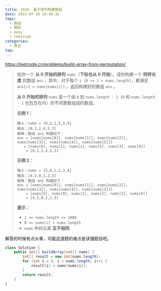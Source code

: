 ```yaml
---
title: 1920. 基于排列构建数组
date: 2023-07-10 16:49:32
tags:
  - 数组
  - 模拟
  - easy
  - leetcode
categories:
  - 算法
top:
---
```


https://leetcode.cn/problems/build-array-from-permutation/

<!-- more -->

> 给你一个 **从 0 开始的排列** `nums`（**下标也从 0 开始**）。请你构建一个 **同样长度** 的数组 `ans` ，其中，对于每个 `i`（`0 <= i < nums.length`），都满足 `ans[i] = nums[nums[i]]` 。返回构建好的数组 `ans` 。
>
> **从 0 开始的排列** `nums` 是一个由 `0` 到 `nums.length - 1`（`0` 和 `nums.length - 1` 也包含在内）的不同整数组成的数组。
>
>  
>
> **示例 1：**
> 
> ```
>输入：nums = [0,2,1,5,3,4]
> 输出：[0,1,2,4,5,3]
>解释：数组 ans 构建如下：
> ans = [nums[nums[0]], nums[nums[1]], nums[nums[2]], nums[nums[3]], nums[nums[4]], nums[nums[5]]]
>    = [nums[0], nums[2], nums[1], nums[5], nums[3], nums[4]]
>     = [0,1,2,4,5,3]
>```
> 
> **示例 2：**
> 
> ```
>输入：nums = [5,0,1,2,3,4]
> 输出：[4,5,0,1,2,3]
>解释：数组 ans 构建如下：
> ans = [nums[nums[0]], nums[nums[1]], nums[nums[2]], nums[nums[3]], nums[nums[4]], nums[nums[5]]]
>     = [nums[5], nums[0], nums[1], nums[2], nums[3], nums[4]]
>     = [4,5,0,1,2,3]
> ```
>
>  
>
> **提示：**
> 
> - `1 <= nums.length <= 1000`
> - `0 <= nums[i] < nums.length`
>- `nums` 中的元素 **互不相同**

解答的时候有点头晕，可能这道题的难点是读懂题目吧。

```java
class Solution {
    public int[] buildArray(int[] nums) {
        int[] result = new int[nums.length];
        for (int i = 0; i < nums.length; i++) {
            result[i] = nums[nums[i]];
        }
        return result;
    }
}
```


